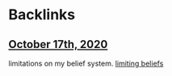 
# Backlinks
## [October 17th, 2020](<October 17th, 2020.md>)
limitations on my belief system. [limiting beliefs](<limiting beliefs.md>)

